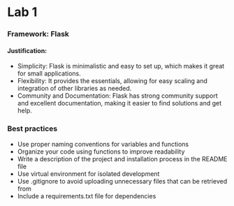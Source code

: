 # Lab 1


### Framework: Flask
#### Justification:

* Simplicity: Flask is minimalistic and easy to set up, which makes it great for small applications.
* Flexibility: It provides the essentials, allowing for easy scaling and integration of other libraries as needed.
* Community and Documentation: Flask has strong community support and excellent documentation, making it easier to find solutions and get help.

### Best practices

* Use proper naming conventions for variables and functions
* Organize your code using functions to improve readability
* Write a description of the project and installation process in the README file
* Use virtual environment for isolated development
* Use .gitignore to avoid uploading unnecessary files that can be retrieved from
* Include a requirements.txt file for dependencies